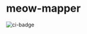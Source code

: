 # meow-mapper

![ci-badge](https://github.com/meow-mapper/meow-mapper-deploy/workflows/ci-meow-mapper-deploy/badge.svg)
